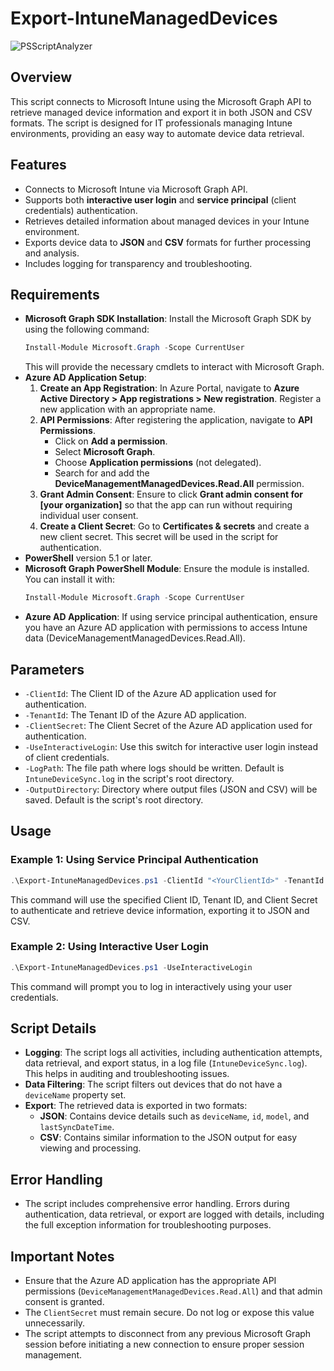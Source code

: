 # Export-IntuneManagedDevices

![PSScriptAnalyzer](https://github.com/tim-atkinson/IntuneDeviceExport/actions/workflows/ci-workflow-psscriptanalyzer.yml/badge.svg)

## Overview
This script connects to Microsoft Intune using the Microsoft Graph API to retrieve managed device information and export it in both JSON and CSV formats. The script is designed for IT professionals managing Intune environments, providing an easy way to automate device data retrieval.

## Features
- Connects to Microsoft Intune via Microsoft Graph API.
- Supports both **interactive user login** and **service principal** (client credentials) authentication.
- Retrieves detailed information about managed devices in your Intune environment.
- Exports device data to **JSON** and **CSV** formats for further processing and analysis.
- Includes logging for transparency and troubleshooting.

## Requirements
- **Microsoft Graph SDK Installation**: Install the Microsoft Graph SDK by using the following command:
  ```powershell
  Install-Module Microsoft.Graph -Scope CurrentUser
  ```
  This will provide the necessary cmdlets to interact with Microsoft Graph.
- **Azure AD Application Setup**:
  1. **Create an App Registration**: In Azure Portal, navigate to **Azure Active Directory > App registrations > New registration**. Register a new application with an appropriate name.
  2. **API Permissions**: After registering the application, navigate to **API Permissions**.
     - Click on **Add a permission**.
     - Select **Microsoft Graph**.
     - Choose **Application permissions** (not delegated).
     - Search for and add the **DeviceManagementManagedDevices.Read.All** permission.
  3. **Grant Admin Consent**: Ensure to click **Grant admin consent for [your organization]** so that the app can run without requiring individual user consent.
  4. **Create a Client Secret**: Go to **Certificates & secrets** and create a new client secret. This secret will be used in the script for authentication.
- **PowerShell** version 5.1 or later.
- **Microsoft Graph PowerShell Module**: Ensure the module is installed. You can install it with:
  ```powershell
  Install-Module Microsoft.Graph -Scope CurrentUser
  ```
- **Azure AD Application**: If using service principal authentication, ensure you have an Azure AD application with permissions to access Intune data (DeviceManagementManagedDevices.Read.All).

## Parameters
- `-ClientId`: The Client ID of the Azure AD application used for authentication.
- `-TenantId`: The Tenant ID of the Azure AD application.
- `-ClientSecret`: The Client Secret of the Azure AD application used for authentication.
- `-UseInteractiveLogin`: Use this switch for interactive user login instead of client credentials.
- `-LogPath`: The file path where logs should be written. Default is `IntuneDeviceSync.log` in the script's root directory.
- `-OutputDirectory`: Directory where output files (JSON and CSV) will be saved. Default is the script's root directory.

## Usage

### Example 1: Using Service Principal Authentication
```powershell
.\Export-IntuneManagedDevices.ps1 -ClientId "<YourClientId>" -TenantId "<YourTenantId>" -ClientSecret "<YourClientSecret>"
```
This command will use the specified Client ID, Tenant ID, and Client Secret to authenticate and retrieve device information, exporting it to JSON and CSV.

### Example 2: Using Interactive User Login
```powershell
.\Export-IntuneManagedDevices.ps1 -UseInteractiveLogin
```
This command will prompt you to log in interactively using your user credentials.

## Script Details
- **Logging**: The script logs all activities, including authentication attempts, data retrieval, and export status, in a log file (`IntuneDeviceSync.log`). This helps in auditing and troubleshooting issues.
- **Data Filtering**: The script filters out devices that do not have a `deviceName` property set.
- **Export**: The retrieved data is exported in two formats:
  - **JSON**: Contains device details such as `deviceName`, `id`, `model`, and `lastSyncDateTime`.
  - **CSV**: Contains similar information to the JSON output for easy viewing and processing.

## Error Handling
- The script includes comprehensive error handling. Errors during authentication, data retrieval, or export are logged with details, including the full exception information for troubleshooting purposes.

## Important Notes
- Ensure that the Azure AD application has the appropriate API permissions (`DeviceManagementManagedDevices.Read.All`) and that admin consent is granted.
- The `ClientSecret` must remain secure. Do not log or expose this value unnecessarily.
- The script attempts to disconnect from any previous Microsoft Graph session before initiating a new connection to ensure proper session management.
